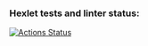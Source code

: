 ### Hexlet tests and linter status:
[![Actions Status](https://github.com/Shalopoot/layout-designer-project-lvl1/workflows/hexlet-check/badge.svg)](https://github.com/Shalopoot/layout-designer-project-lvl1/actions)